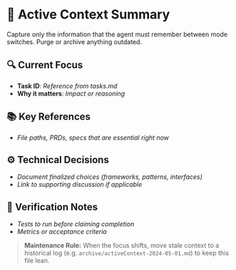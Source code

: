# 🧠 Active Context Summary

Capture only the information that the agent must remember between mode switches. Purge or archive anything outdated.

## 🔍 Current Focus
- **Task ID**: _Reference from tasks.md_
- **Why it matters**: _Impact or reasoning_

## 📚 Key References
- _File paths, PRDs, specs that are essential right now_

## ⚙️ Technical Decisions
- _Document finalized choices (frameworks, patterns, interfaces)_
- _Link to supporting discussion if applicable_

## 🧪 Verification Notes
- _Tests to run before claiming completion_
- _Metrics or acceptance criteria_

> **Maintenance Rule:** When the focus shifts, move stale context to a historical log (e.g. `archive/activeContext-2024-05-01.md`) to keep this file lean.
